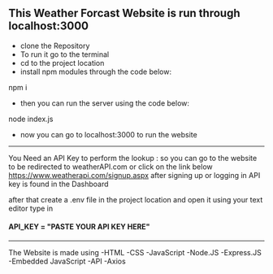 This Weather Forcast Website is run through localhost:3000
---------------------------------------------------------------------
* clone the Repository
* To run it go to the terminal
* cd to the project location
* install npm modules through the code below:
  
npm i 

* then you can run the server using the code below:
  
node index.js

* now you can go to localhost:3000 to run the website
---------------------------------------------------------------------
You Need an API Key to perform the lookup : so you can go to the website to be redirected to weatherAPI.com or click on the link below
https://www.weatherapi.com/signup.aspx
after signing up or logging in
API key is found in the Dashboard

after that create a .env file in the project location and open it using your text editor
type in <br>
#### API_KEY = "PASTE YOUR API KEY HERE"

---------------------------------------------------------------------

The Website is made using
-HTML
-CSS
-JavaScript
-Node.JS
-Express.JS
-Embedded JavaScript
-API
-Axios
